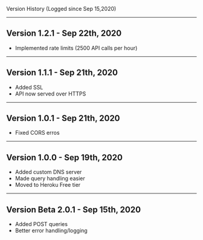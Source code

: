 Version History (Logged since Sep 15,2020)

-----------------------------------------------------------------------------------------
Version 1.2.1 - Sep 22th, 2020
-----------------------------------------------------------------------------------------
- Implemented rate limits (2500 API calls per hour)

-----------------------------------------------------------------------------------------
Version 1.1.1 - Sep 21th, 2020
-----------------------------------------------------------------------------------------
- Added SSL
- API now served over HTTPS


-----------------------------------------------------------------------------------------
Version 1.0.1 - Sep 21th, 2020
-----------------------------------------------------------------------------------------
- Fixed CORS erros


-----------------------------------------------------------------------------------------
Version 1.0.0 - Sep 19th, 2020
-----------------------------------------------------------------------------------------
- Added custom DNS server
- Made query handling easier
- Moved to Heroku Free tier


-----------------------------------------------------------------------------------------
Version Beta 2.0.1 - Sep 15th, 2020
-----------------------------------------------------------------------------------------
- Added POST queries
- Better error handling/logging